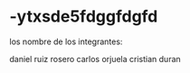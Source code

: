 # -ytxsde5fdggfdgfd

los nombre de los integrantes:

daniel ruiz rosero
carlos orjuela
cristian duran
